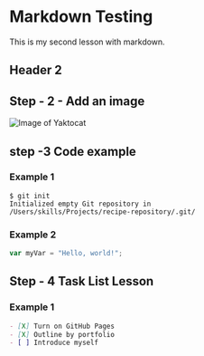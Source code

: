 # Markdown Testing 
This is my second lesson with markdown.

## Header 2

## Step - 2 - Add an image
![Image of Yaktocat](https://octodex.github.com/images/yaktocat.png)


## step -3 Code example

### Example 1
 ```
$ git init
Initialized empty Git repository in 
/Users/skills/Projects/recipe-repository/.git/
```

### Example 2
 ```javascript
var myVar = "Hello, world!";
``` 

## Step - 4 Task List Lesson

### Example 1
```md
- [X] Turn on GitHub Pages
- [X] Outline by portfolio
- [ ] Introduce myself
```
